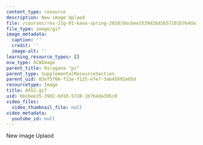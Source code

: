 ```yaml
---
content_type: resource
description: New image Uplaod
file: /courses/res-21g-01-kana-spring-2010/bbcbee3539d26d1657101b764da395c0_0452.gif
file_type: image/gif
image_metadata:
  caption: ''
  credit: ''
  image-alt: ''
learning_resource_types: []
ocw_type: OCWImage
parent_title: Hiragana "pi"
parent_type: SupplementalResourceSection
parent_uid: 03ef5f66-f11e-f125-e7e7-3ab45692e05d
resourcetype: Image
title: 0452.gif
uid: bbcbee35-39d2-6d16-5710-1b764da395c0
video_files:
  video_thumbnail_file: null
video_metadata:
  youtube_id: null
---
```

New image Uplaod

